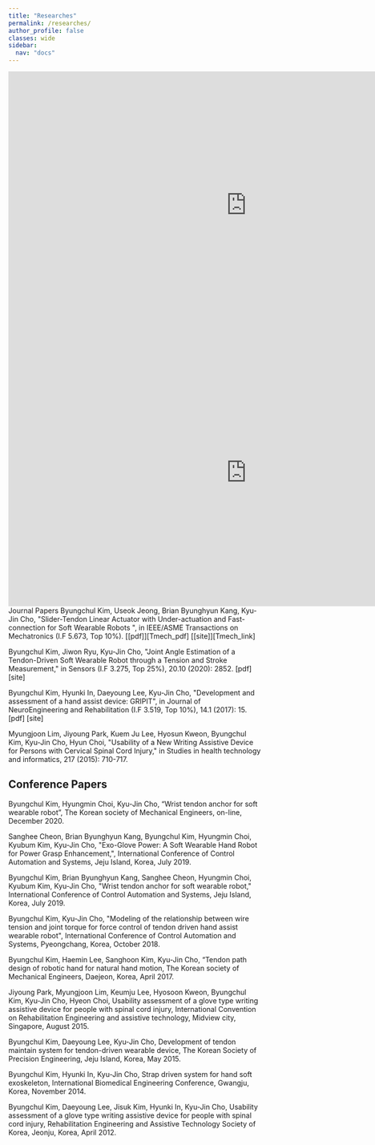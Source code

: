```yaml
---
title: "Researches"
permalink: /researches/
author_profile: false
classes: wide
sidebar:
  nav: "docs"
---
```


<iframe width="950" height="534" src="https://www.youtube.com/embed/fLd5IRjUdt0" title="YouTube video player" frameborder="0" allow="accelerometer; autoplay; clipboard-write; encrypted-media; gyroscope; picture-in-picture" allowfullscreen></iframe>

<iframe width="950" height="534" src="https://www.youtube.com/embed/9meejoST5XM" title="YouTube video player" frameborder="0" allow="accelerometer; autoplay; clipboard-write; encrypted-media; gyroscope; picture-in-picture" allowfullscreen></iframe>
Journal Papers
Byungchul Kim, Useok Jeong, Brian Byunghyun Kang, Kyu-Jin Cho, "Slider-Tendon Linear Actuator with Under-actuation and Fast-connection for Soft Wearable Robots ", in IEEE/ASME Transactions on Mechatronics (I.F 5.673, Top 10%). [[pdf]][Tmech_pdf] [[site]][Tmech_link]

[Tmech_pdf]:https://github.com/bc-kim/bc-kim.github.io/blob/master/assets/Publications/Slider-Tendon_Linear_Actuator_With_Under-Actuation_and_Fast-Connection_for_Soft_Wearable_Robots.pdf
[Tmech_link]: https://ieeexplore.ieee.org/document/9314058 "Go google"

Byungchul Kim, Jiwon Ryu, Kyu-Jin Cho, "Joint Angle Estimation of a Tendon-Driven Soft Wearable Robot through a Tension and Stroke Measurement," in Sensors (I.F 3.275, Top 25%), 20.10 (2020): 2852. [pdf] [site]

Byungchul Kim, Hyunki In, Daeyoung Lee, Kyu-Jin Cho, "Development and assessment of a hand assist device: GRIPIT", in Journal of NeuroEngineering and Rehabilitation (I.F 3.519, Top 10%), 14.1 (2017): 15. [pdf] [site]

Myungjoon Lim, Jiyoung Park, Kuem Ju Lee, Hyosun Kweon, Byungchul Kim, Kyu-Jin Cho, Hyun Choi, "Usability of a New Writing Assistive Device for Persons with Cervical Spinal Cord Injury," in Studies in health technology and informatics, 217 (2015): 710-717.

Conference Papers
---

Byungchul Kim, Hyungmin Choi, Kyu-Jin Cho, “Wrist tendon anchor for soft wearable robot”, The Korean society of Mechanical Engineers, on-line, December 2020.

Sanghee Cheon, Brian Byunghyun Kang, Byungchul Kim, Hyungmin Choi, Kyubum Kim, Kyu-Jin Cho, "Exo-Glove Power: A Soft Wearable Hand Robot for Power Grasp Enhancement,", International Conference of Control Automation and Systems, Jeju Island, Korea, July 2019.

Byungchul Kim, Brian Byunghyun Kang, Sanghee Cheon, Hyungmin Choi, Kyubum Kim, Kyu-Jin Cho, "Wrist tendon anchor for soft wearable robot," International Conference of Control Automation and Systems, Jeju Island, Korea, July 2019.

Byungchul Kim, Kyu-Jin Cho, "Modeling of the relationship between wire tension and joint torque for force control of tendon driven hand assist wearable robot", International Conference of Control Automation and Systems, Pyeongchang, Korea, October 2018.

Byungchul Kim, Haemin Lee, Sanghoon Kim, Kyu-Jin Cho, “Tendon path design of robotic hand for natural hand motion, The Korean society of Mechanical Engineers, Daejeon, Korea, April 2017.

Jiyoung Park, Myungjoon Lim, Keumju Lee, Hyosoon Kweon, Byungchul Kim, Kyu-Jin Cho, Hyeon Choi, Usability assessment of a glove type writing assistive device for people with spinal cord injury, International Convention on Rehabilitation Engineering and assistive technology, Midview city, Singapore, August 2015.

Byungchul Kim, Daeyoung Lee, Kyu-Jin Cho, Development of tendon maintain system for tendon-driven wearable device, The Korean Society of Precision Engineering, Jeju Island, Korea, May 2015.

Byungchul Kim, Hyunki In, Kyu-Jin Cho, Strap driven system for hand soft exoskeleton, International Biomedical Engineering Conference, Gwangju, Korea, November 2014.

Byungchul Kim, Daeyoung Lee, Jisuk Kim, Hyunki In, Kyu-Jin Cho, Usability assessment of a glove type writing assistive device for people with spinal cord injury, Rehabilitation Engineering and Assistive Technology Society of Korea, Jeonju, Korea, April 2012.
